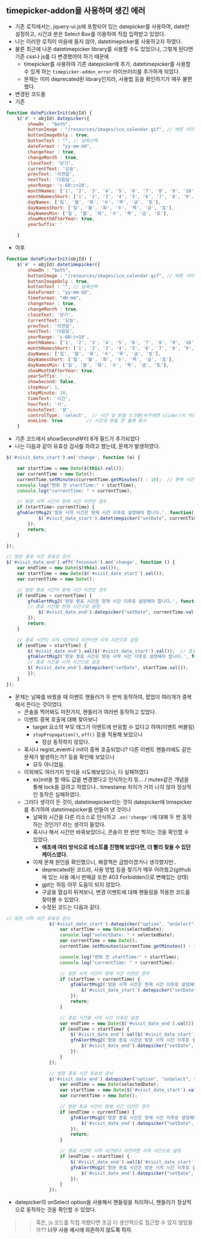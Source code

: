 ## timepicker-addon을 사용하며 생긴 에러
- 기존 로직에서는, jquery-ui.js에 포함되어 있는 datepicker를 사용하여, date만 설정하고, 시간과 분은 Select Box를 이용하여 직접 입력받고 있었다.
- 나는 이러한 로직이 마음에 들지 않아, datetimepicker를 사용하고자 하였다.
- 물론 최근에 나온 datetimepicker library를 사용할 수도 있었으나, 그렇게 된다면 기존 css나 js를 다 변경했어야 하기 때문에
    - timepicker를 사용하여 기존 datepicker에 추가, datetimepicker를 사용할 수 있게 하는 `timepicker-addon_error` 라이브러리를 추가하게 되었다.
    - 문제는 이미 deprecated된 library인지라, 사용법 등을 확인하기가 매우 불편했다.
- 변경된 코드들
- 기존
```js
function datePickerInit(objId) {
    $('#' + objId).datepicker({
        showOn : "both",
        buttonImage : "/resources/images/ico_calendar.gif", // 버튼 이미지
        buttonImageOnly : true,
        buttonText : "", // 날짜선택
        dateFormat : "yy-mm-dd",
        changeYear : true,
        changeMonth : true,
        closeText: '닫기',
        currentText: '오늘',
        prevText: '이전달',
        nextText: '다음달',
        yearRange: 'c-60:c+10',
        monthNames: ['1', '2', '3', '4', '5', '6', '7', '8', '9', '10', '11', '12'],
        monthNamesShort: ['1', '2', '3', '4', '5', '6', '7', '8', '9', '10', '11', '12'],
        dayNames: ['일', '월', '화', '수', '목', '금', '토'],
        dayNamesShort: ['일', '월', '화', '수', '목', '금', '토'],
        dayNamesMin: ['일', '월', '화', '수', '목', '금', '토'],
        showMonthAfterYear: true,
        yearSuffix: ' '

    }
```
- 이후
```js
function datePickerInit(objId) {
    $('#' + objId).datetimepicker({
        showOn : "both",
        buttonImage : "/resources/images/ico_calendar.gif", // 버튼 이미지
        buttonImageOnly : true,
        buttonText : "", // 날짜선택
        dateFormat : "yy-mm-dd",
        timeFormat: "HH:mm",
        changeYear : true,
        changeMonth : true,
        closeText: '닫기',
        currentText: '오늘',
        prevText: '이전달',
        nextText: '다음달',
        yearRange: 'c-60:c+10',
        monthNames: ['1', '2', '3', '4', '5', '6', '7', '8', '9', '10', '11', '12'],
        monthNamesShort: ['1', '2', '3', '4', '5', '6', '7', '8', '9', '10', '11', '12'],
        dayNames: ['일', '월', '화', '수', '목', '금', '토'],
        dayNamesShort: ['일', '월', '화', '수', '목', '금', '토'],
        dayNamesMin: ['일', '월', '화', '수', '목', '금', '토'],
        showMonthAfterYear: true,
        yearSuffix: ' ',
        showSecond: false,
        stepHour: 1,
        stepMinute: 10,
        timeText: '시간',
        hourText: '시',
        minuteText: '분',
        controlType: 'select',  // 시간 및 분을 스크롤(바꾸려면 slider)이 아닌 드롭다운 메뉴로 선택
        oneLine: true         // 시간과 분을 한 줄에 표시
    }
```
- 기존 코드에서 showSecond부터 8개 필드가 추가되었다
- 나는 다음과 같이 유효성 검사를 하려고 했는데, 문제가 발생하였다.
```js
$('#visit_date_start').on('change', function (e) {

    var startTime = new Date($(this).val());
    var currentTime = new Date();
    currentTime.setMinutes(currentTime.getMinutes() - 10);  // 현재 시간 10분 전으로 설정
    console.log("변화 전 startTime:" + startTime);
    console.log("currentTime: " + currentTime);

    // 방문 시작 시간이 현재 시간 이전인 경우
    if (startTime< currentTime) {
    gfnAlertMsg2('방문 시작 시간은 현재 시간 이후로 설정해야 합니다.', function() {
            $('#visit_date_start').datetimepicker("setDate", currentTime.val())
        });
        return;
    }

});

// 방문 종료 시간 유효성 검사
$('#visit_date_end').off('focusout').on('change', function () {
    var endTime = new Date($(this).val());
    var startTime = new Date($('#visit_date_start').val());
    var currentTime = new Date();

    // 방문 종료 시간이 현재 시간 이전인 경우
    if (endTime < currentTime) {
        gfnAlertMsg2('방문 종료 시간은 현재 시간 이후로 설정해야 합니다.', function() {
        // 종료 시간을 현재 시간으로 설정
            $('#visit_date_end').datepicker("setDate", currentTime.val());
        });
        return;
    }

    // 종료 시간이 시작 시간보다 이전이면 시작 시간으로 설정
    if (endTime < startTime) {
        $('#visit_date_end').val($('#visit_date_start').val());  // 종료 시간을 시작 시간으로 설정
        gfnAlertMsg2('방문 종료 시간은 방문 시작 시간 이후로 설정해야 합니다.', function() {
        // 종료 시간을 시작 시간으로 설정
        $('#visit_date_end').datepicker("setDate", startTime.val());
        });
    }
});
```
- 문제는 날짜를 바꿨을 때 이벤트 핸들러가 두 번씩 동작하여, 팝업이 여러개가 중복해서 뜬다는 것이었다.
    - 콘솔을 찍어봐도 마찬가지, 핸들러가 여러번 동작하고 있었다.
    - 이벤트 중복 호출에 대해 찾아보니
        - target 요소의 부모 태그가 이벤트에 반응할 수 있다고 하여(이벤트 버블링)
        - `stopPropagation()`, `off()` 등을 적용해 보았으나
            - 정상 동작하지 않았다.
    - 혹시나 regist_event나 init이 중복 호출되었나? 다른 이벤트 핸들러에도 같은 문제가 발생하는가? 등을 확인해 보았으나
        - 모두 아니었음.
    - 이외에도 여러가지 방식을 시도해보았으나, 다 실패하였다
        - ex)init을 할 때도 값을 변경했다고 인식하는지 등... / mutex같은 개념을 통해 lock을 걸려고 하였으나.. timestamp 차이가 거의 나지 않아 정상적인 동작은 실패하였다.
    - 그러다 생각이 든 것이, datetimepicker라는 것이 datepicker에 timepicker를 추가하여 datetimepicker를 만들어 낸 것이니
        - 날짜와 시간을 다른 리소스로 인식하고 `.on('change')`에 대해 두 번 동작하는 것인가? 라는 생각이 들었다.
        - 혹시나 해서 시간만 바꿔보았더니, 콘솔이 한 번만 찍히는 것을 확인할 수 있었다.
            - **애초에 여러 방식으로 테스트를 진행해 보았다면, 더 빨리 찾을 수 있던 케이스였다.**
        - 이제 문제 원인을 확인했으니, 해결책은 금방이겠거니 생각했지만..
            - deprecated된 코드라, 사용 방법 등을 찾기가 매우 어려웠고(github에 있는 사용 예시 판매글 또한 403 Forbidden으로 변해있는 상태)
            - gpt는 하등 아무 도움이 되지 않았다.
            - 구글을 열심히 뒤져보니, 변경 이벤트에 대해 핸들링을 적용한 코드를 찾아볼 수 있었다.
            - 수정된 코드는 다음과 같다.
```js
// 방문 시작 시간 유효성 검사
                $('#visit_date_start').datepicker("option", "onSelect", function (selectedDate) {
                    var startTime = new Date(selectedDate);
                    console.log("selectDate: " + selectedDate);
                    var currentTime = new Date();
                    currentTime.setMinutes(currentTime.getMinutes() - 10); // 현재 시간 10분 전으로 설정

                    console.log("변화 전 startTime:" + startTime);
                    console.log("currentTime: " + currentTime);

                    // 방문 시작 시간이 현재 시간 이전인 경우
                    if (startTime < currentTime) {
                        gfnAlertMsg2('방문 시작 시간은 현재 시간 이후로 설정해야 합니다.', function() {
                            $('#visit_date_start').datepicker("setDate", currentTime);
                        });
                        return;
                    }

                    // 종료 시간을 시작 시간 이후로 설정
                    var endTime = new Date($('#visit_date_end').val());
                    if (endTime < startTime) {
                        $('#visit_date_end').val($('#visit_date_start').val()); // 종료 시간을 시작 시간으로 설정
                        gfnAlertMsg2('방문 종료 시간은 방문 시작 시간 이후로 설정해야 합니다.', function() {
                            $('#visit_date_end').datepicker("setDate", startTime);
                        });
                    }
                });

                // 방문 종료 시간 유효성 검사
                $('#visit_date_end').datepicker("option", "onSelect", function (selectedDate) {
                    var endTime = new Date(selectedDate);
                    var startTime = new Date($('#visit_date_start').val());
                    var currentTime = new Date();

                    // 방문 종료 시간이 현재 시간 이전인 경우
                    if (endTime < currentTime) {
                        gfnAlertMsg2('방문 종료 시간은 현재 시간 이후로 설정해야 합니다.', function() {
                            $('#visit_date_end').datepicker("setDate", currentTime);
                        });
                        return;
                    }

                    // 종료 시간이 시작 시간보다 이전이면 시작 시간으로 설정
                    if (endTime < startTime) {
                        $('#visit_date_end').val($('#visit_date_start').val());  // 종료 시간을 시작 시간으로 설정
                        gfnAlertMsg2('방문 종료 시간은 방문 시작 시간 이후로 설정해야 합니다.', function() {
                            $('#visit_date_end').datepicker("setDate", startTime);
                        });
                    }
                });
```
- datepicker의 onSelect option을 사용해서 핸들링을 처리하니, 핸들러가 정상적으로 동작하는 것을 확인할 수 있었다.


>> 혹은, js 코드를 직접 까봤다면 조금 더 생산적으로 접근할 수 있지 않았을까?? **너무 사용 예시에 의존하지 않도록 하자**.